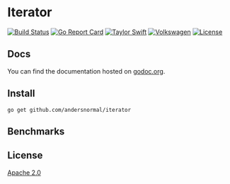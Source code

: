 # Iterator

[![Build Status](https://travis-ci.org/andersnormal/iterator.svg?branch=master)](https://travis-ci.org/andersnormal/iterator)
[![Go Report Card](https://goreportcard.com/badge/github.com/andersnormal/iterator)](https://goreportcard.com/report/github.com/andersnormal/iterator)
[![Taylor Swift](https://img.shields.io/badge/secured%20by-taylor%20swift-brightgreen.svg)](https://twitter.com/SwiftOnSecurity)
[![Volkswagen](https://auchenberg.github.io/volkswagen/volkswargen_ci.svg?v=1)](https://github.com/auchenberg/volkswagen)
[![License](https://img.shields.io/badge/License-Apache%202.0-blue.svg)](https://opensource.org/licenses/Apache-2.0)

## Docs

You can find the documentation hosted on [godoc.org](https://godoc.org/github.com/andersnormal/iterator).

## Install

```
go get github.com/andersnormal/iterator
```

## Benchmarks

## License
[Apache 2.0](/LICENSE)

